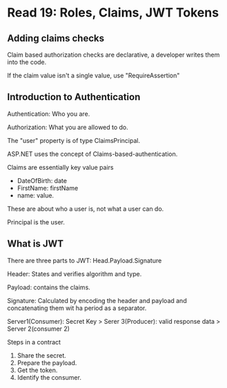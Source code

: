 # Read 19: Roles, Claims, JWT Tokens

## Adding claims checks

Claim based authorization checks are declarative, a developer writes them into the code.

If the claim value isn't a single value, use "RequireAssertion"

## Introduction to Authentication

Authentication: Who you are.

Authorization: What you are allowed to do.

The "user" property is of type ClaimsPrincipal.

ASP.NET uses the concept of Claims-based-authentication.

Claims are essentially key value pairs

- DateOfBirth: date
- FirstName: firstName
- name: value.

These are about who a user is, not what a user can do.

Principal is the user.

## What is JWT

There are three parts to JWT: Head.Payload.Signature

Header: States and verifies algorithm and type.

Payload: contains the claims.

Signature: Calculated by encoding the header and payload and concatenating them wit ha period as a separator.

Server1(Consumer): Secret Key > Serer 3(Producer): valid response data > Server 2(consumer 2)

Steps in a contract

1. Share the secret.
2. Prepare the payload.
3. Get the token.
4. Identify the consumer.
